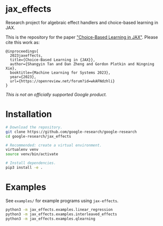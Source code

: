 # jax_effects

Research project for algebraic effect handlers and choice-based learning in JAX.

This is the repository for the paper ["Choice-Based Learning in JAX"](https://openreview.net/pdf/0b8e24975d23827b5ad06eb61cdfcec70a486858.pdf).  Please cite this work as:

```
@inproceedings{
  2023jaxeffects,
  title={Choice-Based Learning in {JAX}},
  author={Shangyin Tan and Dan Zheng and Gordon Plotkin and Ningning Xie},
  booktitle={Machine Learning for Systems 2023},
  year={2023},
  url={https://openreview.net/forum?id=wkAFNdzhli}
}
```

*This is not an officially supported Google product.*

# Installation

```bash
# Download the repository.
git clone https://github.com/google-research/google-research
cd google-research/jax_effects

# Recommended: create a virtual environment.
virtualenv venv
source venv/bin/activate

# Install dependencies.
pip3 install -e .
```

# Examples

See `examples/` for example programs using `jax-effects`.

```bash
python3 -m jax_effects.examples.linear_regression
python3 -m jax_effects.examples.interleaved_effects
python3 -m jax_effects.examples.qlearning
```
